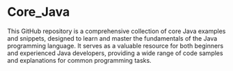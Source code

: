 # Core_Java
This GitHub repository is a comprehensive collection of core Java examples and snippets, designed to learn and master the fundamentals of the Java programming language. It serves as a valuable resource for both beginners and experienced Java developers, providing a wide range of code samples and explanations for common programming tasks.
